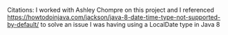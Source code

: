 Citations:
I worked with Ashley Chompre on this project and I referenced https://howtodoinjava.com/jackson/java-8-date-time-type-not-supported-by-default/ to solve an issue I was having using a LocalDate type in Java 8
